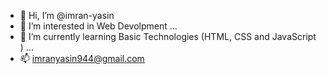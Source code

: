 - 👋 Hi, I’m @imran-yasin
- 👀 I’m interested in Web Devolpment ...
- 🌱 I’m currently learning Basic Technologies (HTML, CSS and JavaScript ) ...
- 📫 imranyasin944@gmail.com

<!---
imran-yasin/imran-yasin is a ✨ special ✨ repository because its `README.md` (this file) appears on your GitHub profile.
You can click the Preview link to take a look at your changes.
--->
